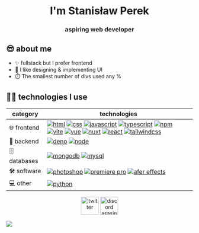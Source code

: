 <h1 align="center">I'm Stanisław Perek</h1>
<h3 align="center">aspiring web developer</h3>

## 😎 about me
- ✨ fullstack but I prefer frontend
- 🎨 I like designing & implementing UI
- ⏱️ The smallest number of divs used any %

## 🧑‍💻 technologies I use

| category     | technologies|
| ------------ | ----------- |
| 🌐 frontend | [<img alt="html" style="margin-top:1px" src="https://img.shields.io/badge/-html5-/?style=flat-square&logo=html5&logoColor=E34F26&color=e6e6e6">](https://developer.mozilla.org/en-US/docs/Web/HTML) [<img alt="css" src="https://img.shields.io/badge/-css-/?style=flat-square&logo=html5&logoColor=1572B6&color=e6e6e6">](https://developer.mozilla.org/en-US/docs/Web/CSS) [<img alt="javascript" src="https://img.shields.io/badge/-javascript-/?style=flat-square&logo=javascript&logoColor=F1E03E&color=333333">](https://developer.mozilla.org/en-US/docs/Web/JavaScript) [<img alt="typescript" src="https://img.shields.io/badge/-typescript-/?style=flat-square&logo=typescript&logoColor=3178C6&color=e6e6e6">](https://www.typescriptlang.org/) [<img alt="npm" src="https://img.shields.io/badge/-npm-/?style=flat-square&logo=npm&logoColor=CB3837&color=e6e6e6">](https://www.npmjs.com/) [<img alt="vite" src="https://img.shields.io/badge/-vite-/?style=flat-square&logo=vite&logoColor=646CFF&color=333333">](https://vitejs.dev/) [<img alt="vue" src="https://img.shields.io/badge/-vue-/?style=flat-square&logo=vue.js&logoColor=4FC08D&color=333333">](https://vuejs.org/) [<img alt="nuxt" src="https://img.shields.io/badge/-nuxt-/?style=flat-square&logo=nuxt.js&logoColor=00DC82&color=333333">](https://nuxtjs.org/) [<img alt="react" src="https://img.shields.io/badge/-react-/?style=flat-square&logo=react&logoColor=61DAFB&color=333333">](https://reactjs.org/) [<img alt="tailwindcss" src="https://img.shields.io/badge/-tailwindcss-/?style=flat-square&logo=tailwindcss&logoColor=646CFF&color=333333">](https://tailwindcss.com/)
| 🤖 backend | [<img alt="deno" src="https://img.shields.io/badge/-deno-/?style=flat-square&logo=deno&logoColor=000000&color=e6e6e6">](https://deno.land/) [<img alt="node" src="https://img.shields.io/badge/-node-/?style=flat-square&logo=node.js&logoColor=339933&color=333333">](https://nodejs.org/) |
| 🗄️ databases | [<img alt="mongodb" src="https://img.shields.io/badge/-mongodb-/?style=flat-square&logo=mongodb&logoColor=47A248&color=333333">](https://www.mongodb.com/) [<img alt="mysql" src="https://img.shields.io/badge/-mysql-/?style=flat-square&logo=mysql&logoColor=4479A1&color=e6e6e6">](https://www.mysql.com/) |
| 🛠️ software | [<img alt="photoshop" src="https://img.shields.io/badge/-photoshop-/?style=flat-square&logo=adobephotoshop&logoColor=31A8FF&color=333333">](https://www.adobe.com/) [<img alt="premiere pro" src="https://img.shields.io/badge/-premiere_pro-/?style=flat-square&logo=adobepremierepro&logoColor=9999FF&color=333333">](https://www.adobe.com/) [<img alt="afer effects" src="https://img.shields.io/badge/-after_effects-/?style=flat-square&logo=adobeaftereffects&logoColor=9999FF&color=333333">](https://www.adobe.com/) |
| 💻 other | [<img alt="python" src="https://img.shields.io/badge/-python-/?style=flat-square&logo=python&logoColor=3776AB&color=e6e6e6">](https://www.python.org/) |

<p align="center">
<a href="https://twitter.com/asasinmode"><img alt="twitter" height="48px" src="https://cdn.worldvectorlogo.com/logos/twitter-6.svg"></a>
<a href="https://discord.com/"><img alt="discord asasinmode#0058" height="48px" src="https://img.shields.io/badge/-asasinmode%230058-/?style=flat-square&logo=discord&logoColor=5865F2&color=333333"></a>
</p>

[<img src="https://github-readme-stats.vercel.app/api/top-langs/?username=asasinmode&layout=compact&bg_color=0d1117&border_color=b366ff&text_color=fff&title_color=9f80ff">](#)
